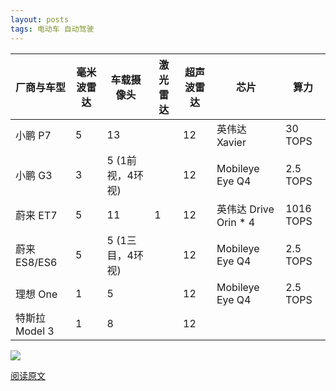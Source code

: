 ```yaml
---
layout: posts
tags: 电动车 自动驾驶
---
```



| 厂商与车型     | 毫米波雷达 | 车载摄像头 | 激光雷达 | 超声波雷达 | 芯片 | 算力 |
| -------------- | ---------- | ---------- | -------- | ---------- | -------------- | -------------- |
| 小鹏 P7 | 5 | 13 |  | 12 | 英伟达 Xavier | 30 TOPS |
| 小鹏 G3        | 3 | 5 (1前视，4环视) |          | 12 | Mobileye Eye Q4 | 2.5 TOPS |
| 蔚来 ET7       | 5          | 11 | 1 | 12 | 英伟达 Drive Orin * 4 | 1016 TOPS |
| 蔚来 ES8/ES6 | 5 | 5 (1三目，4环视) |  | 12 | Mobileye Eye Q4 | 2.5 TOPS |
| 理想 One       | 1 | 5 |          | 12 | Mobileye Eye Q4 | 2.5 TOPS |
| 特斯拉 Model 3 | 1          | 8       |          | 12         |          |          |

![](http://zhouzm.cn/images/%E7%BE%8E%E5%9B%BE/2021-04-05.jpeg)

[阅读原文](https://mp.weixin.qq.com/s/xuG18Y9kChGSpt6fjkSr4A)